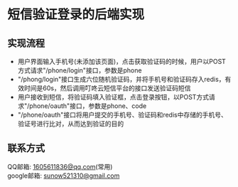 # 短信验证登录的后端实现
## 实现流程
- 用户界面输入手机号(未添加该页面)，点击获取验证码的时候，用户以POST方式请求"/phone/login"接口，参数是phone
- "/phong/login"接口生成六位随机验证码，并将手机号和验证码存入redis，有效时间是60s，然后调用叮咚云短信平台的接口发送验证码短信
- 用户接收到短信，将验证码填入验证框，点击登录按钮，以POST方式请求"/phone/oauth"接口，参数是phone、code
- "/phone/oauth"接口将用户提交的手机号、验证码和redis中存储的手机号、验证号进行比对，从而达到验证的目的

## 联系方式
QQ邮箱: 1605611836@qq.com(常用)<br />
google邮箱: sunow521310@gmail.com<br />
